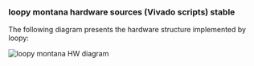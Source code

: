 ### loopy montana hardware sources (Vivado scripts) stable
 
 The following diagram presents the hardware structure implemented by loopy:

![loopy montana HW diagram](https://cdn.rawgit.com/cvoinea/loopy/development/documentation/loopy_montana_hw.svg)

<!---
https://rawgit.com/
-->
